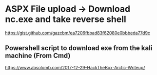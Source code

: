 # ASPX File upload -> Download nc.exe and take reverse shell

https://gist.github.com/gazcbm/ea7206fbbad83f62080e0bbbeda77d9c


## Powershell script to download exe from the kali machine (From Cmd)

https://www.absolomb.com/2017-12-29-HackTheBox-Arctic-Writeup/



